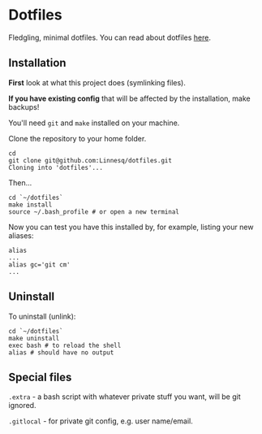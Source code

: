 # Dotfiles

Fledgling, minimal dotfiles. You can read about dotfiles [here](https://dotfiles.github.io/).

## Installation

**First** look at what this project does (symlinking files).

**If you have existing config** that will be affected by the installation, make backups!

You'll need `git` and `make` installed on your machine. 

Clone the repository to your home folder.

```
cd
git clone git@github.com:Linnesq/dotfiles.git
Cloning into 'dotfiles'...
```

Then...

```
cd `~/dotfiles`
make install
source ~/.bash_profile # or open a new terminal
```

Now you can test you have this installed by, for example, listing your new aliases:

```
alias
...
alias gc='git cm'
...
```

## Uninstall

To uninstall (unlink):

```
cd `~/dotfiles`
make uninstall
exec bash # to reload the shell
alias # should have no output
```

## Special files

`.extra` - a bash script with whatever private stuff you want, will be git ignored.

`.gitlocal` - for private git config, e.g. user name/email.
